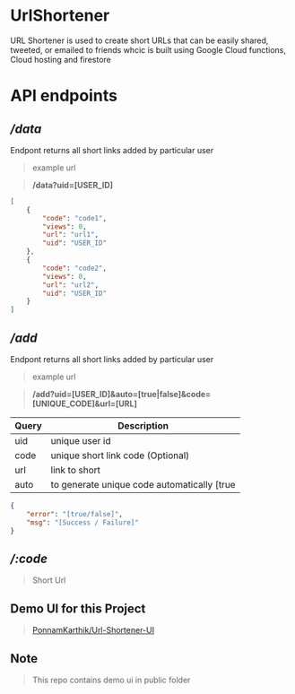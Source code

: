 # UrlShortener
URL Shortener is used to create short URLs that can be easily shared, tweeted, or emailed to friends whcic is built using Google Cloud functions, Cloud hosting and firestore

# API endpoints

## */data*

Endpont returns all short links added by particular user

> example url

> **/data?uid=[USER_ID]**

```json
[
    {
        "code": "code1",
        "views": 0,
        "url": "url1",
        "uid": "USER_ID"
    },
    {
        "code": "code2",
        "views": 0,
        "url": "url2",
        "uid": "USER_ID"
    }
]
```

## */add*

Endpont returns all short links added by particular user

> example url

> **/add?uid=[USER_ID]&auto=[true|false]&code=[UNIQUE_CODE]&url=[URL]**

Query | Description
------------ | -------------
uid | unique user id
code | unique short link code (Optional)
url | link to short
auto | to generate unique code automatically [true|false] (Optional)


```json
{
    "error": "[true/false]",
    "msg": "[Success / Failure]"
}
```

## */:code*

> Short Url


## Demo UI for this Project

> [PonnamKarthik/Url-Shortener-UI](https://github.com/PonnamKarthik/Url-Shortener-UI)

## Note

> This repo contains demo ui in public folder 